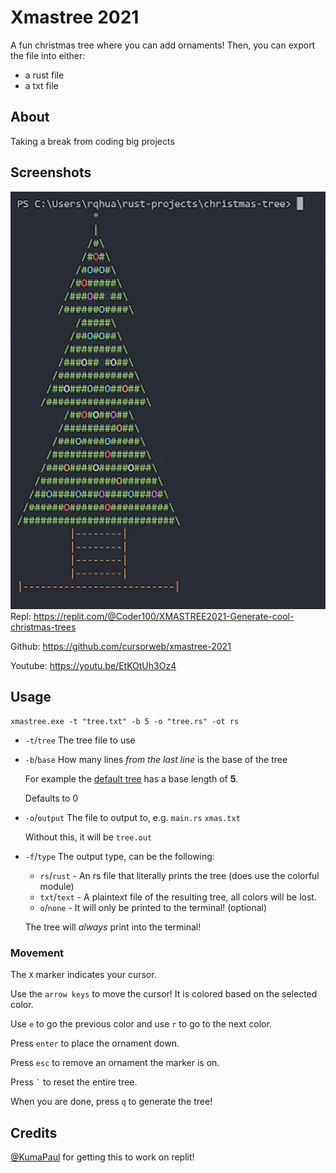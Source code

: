 # Xmastree 2021
A fun christmas tree where you can add ornaments! Then, you can export the file into either:
- a rust file
- a txt file

## About
Taking a break from coding big projects

## Screenshots
![Tree](./static/tree.png)
Repl: https://replit.com/@Coder100/XMASTREE2021-Generate-cool-christmas-trees

Github: https://github.com/cursorweb/xmastree-2021

Youtube: https://youtu.be/EtKOtUh3Oz4

## Usage
```
xmastree.exe -t "tree.txt" -b 5 -o "tree.rs" -ot rs
```

* `-t`/`tree` The tree file to use
* `-b`/`base` How many lines *from the last line* is the base of the tree
    
    For example the [default tree](./src/tree.txt) has a base length of **5**.

    Defaults to 0

* `-o`/`output` The file to output to, e.g. `main.rs` `xmas.txt`

    Without this, it will be `tree.out`

* `-f`/`type` The output type, can be the following:
    * `rs`/`rust` - An rs file that literally prints the tree (does use the colorful module)
    * `txt`/`text` - A plaintext file of the resulting tree, all colors will be lost.
    * `o`/`none` - It will only be printed to the terminal! (optional)

    The tree will *always* print into the terminal!

### Movement
The `X` marker indicates your cursor. 

Use the `arrow keys` to move the cursor! It is colored based on the selected color.

Use `e` to go the previous color and use `r` to go to the next color.

Press `enter` to place the ornament down.

Press `esc` to remove an ornament the marker is on.

Press `` ` `` to reset the entire tree.

When you are done, press `q` to generate the tree!

## Credits
[@KumaPaul](https://replit.com/@KumuPaul) for getting this to work on replit!
